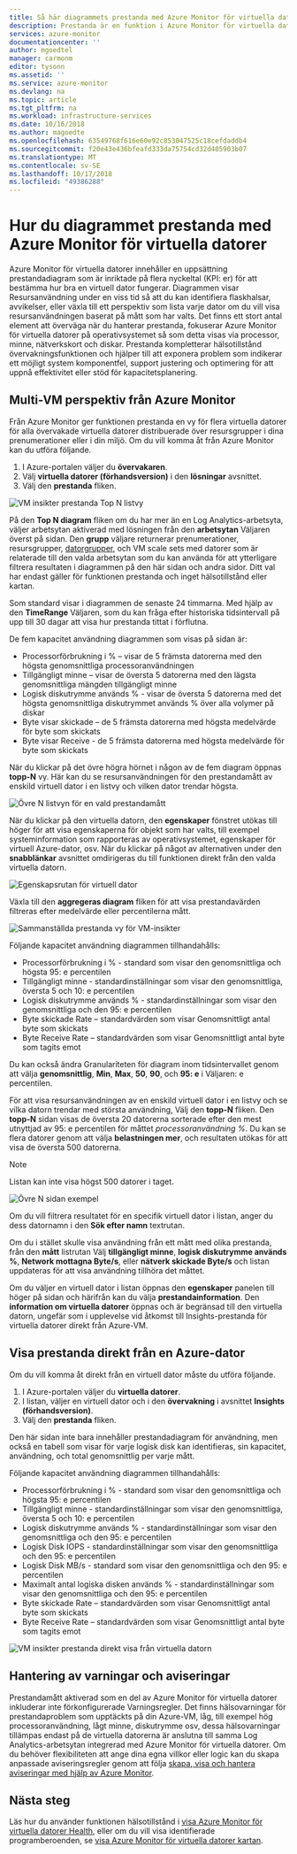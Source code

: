 ```yaml
---
title: Så här diagrammets prestanda med Azure Monitor för virtuella datorer | Microsoft Docs
description: Prestanda är en funktion i Azure Monitor för virtuella datorer som automatiskt identifierar programkomponenter i Windows och Linux-system och mappar kommunikationen mellan olika tjänster. Den här artikeln innehåller information om hur du använder det på en mängd olika scenarier.
services: azure-monitor
documentationcenter: ''
author: mgoedtel
manager: carmonm
editor: tysonn
ms.assetid: ''
ms.service: azure-monitor
ms.devlang: na
ms.topic: article
ms.tgt_pltfrm: na
ms.workload: infrastructure-services
ms.date: 10/16/2018
ms.author: magoedte
ms.openlocfilehash: 63549768f616e60e92c853047525c18cefdaddb4
ms.sourcegitcommit: f20e43e436bfeafd333da75754cd32d405903b07
ms.translationtype: MT
ms.contentlocale: sv-SE
ms.lasthandoff: 10/17/2018
ms.locfileid: "49386288"
---
```

# <a name="how-to-chart-performance-with-azure-monitor-for-vms"></a>Hur du diagrammet prestanda med Azure Monitor för virtuella datorer
Azure Monitor för virtuella datorer innehåller en uppsättning prestandadiagram som är inriktade på flera nyckeltal (KPI: er) för att bestämma hur bra en virtuell dator fungerar. Diagrammen visar Resursanvändning under en viss tid så att du kan identifiera flaskhalsar, avvikelser, eller växla till ett perspektiv som lista varje dator om du vill visa resursanvändningen baserat på mått som har valts. Det finns ett stort antal element att överväga när du hanterar prestanda, fokuserar Azure Monitor för virtuella datorer på operativsystemet så som detta visas via processor, minne, nätverkskort och diskar. Prestanda kompletterar hälsotillstånd övervakningsfunktionen och hjälper till att exponera problem som indikerar ett möjligt system komponentfel, support justering och optimering för att uppnå effektivitet eller stöd för kapacitetsplanering.  

## <a name="multi-vm-perspective-from-azure-monitor"></a>Multi-VM perspektiv från Azure Monitor
Från Azure Monitor ger funktionen prestanda en vy för flera virtuella datorer för alla övervakade virtuella datorer distribuerade över resursgrupper i dina prenumerationer eller i din miljö.  Om du vill komma åt från Azure Monitor kan du utföra följande. 

1. I Azure-portalen väljer du **övervakaren**. 
2. Välj **virtuella datorer (förhandsversion)** i den **lösningar** avsnittet.
3. Välj den **prestanda** fliken.

![VM insikter prestanda Top N listvy](./media/monitoring-vminsights-performance/vminsights-performance-aggview-01.png)

På den **Top N diagram** fliken om du har mer än en Log Analytics-arbetsyta, väljer arbetsytan aktiverad med lösningen från den **arbetsytan** Väljaren överst på sidan. Den **grupp** väljare returnerar prenumerationer, resursgrupper, [datorgrupper](../log-analytics/log-analytics-computer-groups.md), och VM scale sets med datorer som är relaterade till den valda arbetsytan som du kan använda för att ytterligare filtrera resultaten i diagrammen på den här sidan och andra sidor. Ditt val har endast gäller för funktionen prestanda och inget hälsotillstånd eller kartan.  

Som standard visar i diagrammen de senaste 24 timmarna. Med hjälp av den **TimeRange** Väljaren, som du kan fråga efter historiska tidsintervall på upp till 30 dagar att visa hur prestanda tittat i förflutna.   

De fem kapacitet användning diagrammen som visas på sidan är:

* Processorförbrukning i % – visar de 5 främsta datorerna med den högsta genomsnittliga processoranvändningen 
* Tillgängligt minne – visar de översta 5 datorerna med den lägsta genomsnittliga mängden tillgängligt minne 
* Logisk diskutrymme används % - visar de översta 5 datorerna med det högsta genomsnittliga diskutrymmet används % över alla volymer på diskar 
* Byte visar skickade – de 5 främsta datorerna med högsta medelvärde för byte som skickats 
* Byte visar Receive - de 5 främsta datorerna med högsta medelvärde för byte som skickats 

När du klickar på det övre högra hörnet i någon av de fem diagram öppnas **topp-N** vy.  Här kan du se resursanvändningen för den prestandamått av enskild virtuell dator i en listvy och vilken dator trendar högsta.  

![Övre N listvyn för en vald prestandamått](./media/monitoring-vminsights-performance/vminsights-performance-topnlist-01.png)

När du klickar på den virtuella datorn, den **egenskaper** fönstret utökas till höger för att visa egenskaperna för objekt som har valts, till exempel systeminformation som rapporteras av operativsystemet, egenskaper för virtuell Azure-dator, osv. När du klickar på något av alternativen under den **snabblänkar** avsnittet omdirigeras du till funktionen direkt från den valda virtuella datorn.  

![Egenskapsrutan för virtuell dator](./media/monitoring-vminsights-performance/vminsights-properties-pane-01.png)

Växla till den **aggregeras diagram** fliken för att visa prestandavärden filtreras efter medelvärde eller percentilerna mått.  

![Sammanställda prestanda vy för VM-insikter](./media/monitoring-vminsights-performance/vminsights-performance-aggview-02.png)

Följande kapacitet användning diagrammen tillhandahålls:

* Processorförbrukning i % - standard som visar den genomsnittliga och högsta 95: e percentilen 
* Tillgängligt minne - standardinställningar som visar den genomsnittliga, översta 5 och 10: e percentilen 
* Logisk diskutrymme används % - standardinställningar som visar den genomsnittliga och den 95: e percentilen 
* Byte skickade Rate – standardvärden som visar Genomsnittligt antal byte som skickats 
* Byte Receive Rate – standardvärden som visar Genomsnittligt antal byte som tagits emot

Du kan också ändra Granulariteten för diagram inom tidsintervallet genom att välja **genomsnittlig**, **Min**, **Max**, **50**,  **90**, och **95: e** i Väljaren: e percentilen.   

För att visa resursanvändningen av en enskild virtuell dator i en listvy och se vilka datorn trendar med största användning, Välj den **topp-N** fliken.  Den **topp-N** sidan visas de översta 20 datorerna sorterade efter den mest utnyttjad av 95: e percentilen för måttet *processoranvändning %*.  Du kan se flera datorer genom att välja **belastningen mer**, och resultaten utökas för att visa de översta 500 datorerna. 

>[!NOTE]
>Listan kan inte visa högst 500 datorer i taget.  
>

![Övre N sidan exempel](./media/monitoring-vminsights-performance/vminsights-performance-topnlist-01.png)

Om du vill filtrera resultatet för en specifik virtuell dator i listan, anger du dess datornamn i den **Sök efter namn** textrutan.  

Om du i stället skulle visa användning från ett mått med olika prestanda, från den **mått** listrutan Välj **tillgängligt minne**, **logisk diskutrymme används %**,  **Network mottagna Byte/s**, eller **nätverk skickade Byte/s** och listan uppdateras för att visa användning tillhöra det måttet.  

Om du väljer en virtuell dator i listan öppnas den **egenskaper** panelen till höger på sidan och härifrån kan du välja **prestandainformation**.  Den **information om virtuella datorer** öppnas och är begränsad till den virtuella datorn, ungefär som i upplevelse vid åtkomst till Insights-prestanda för virtuella datorer direkt från Azure-VM.  

## <a name="view-performance-directly-from-an-azure-vm"></a>Visa prestanda direkt från en Azure-dator
Om du vill komma åt direkt från en virtuell dator måste du utföra följande.

1. I Azure-portalen väljer du **virtuella datorer**. 
2. I listan, väljer en virtuell dator och i den **övervakning** i avsnittet **Insights (förhandsversion)**.  
3. Välj den **prestanda** fliken. 

Den här sidan inte bara innehåller prestandadiagram för användning, men också en tabell som visar för varje logisk disk kan identifieras, sin kapacitet, användning, och total genomsnittlig per varje mått.  

Följande kapacitet användning diagrammen tillhandahålls:

* Processorförbrukning i % - standard som visar den genomsnittliga och högsta 95: e percentilen 
* Tillgängligt minne - standardinställningar som visar den genomsnittliga, översta 5 och 10: e percentilen 
* Logisk diskutrymme används % - standardinställningar som visar den genomsnittliga och den 95: e percentilen 
* Logisk Disk IOPS - standardinställningar som visar den genomsnittliga och den 95: e percentilen
* Logisk Disk MB/s - standard som visar den genomsnittliga och den 95: e percentilen
* Maximalt antal logiska disken används % - standardinställningar som visar den genomsnittliga och den 95: e percentilen
* Byte skickade Rate – standardvärden som visar Genomsnittligt antal byte som skickats 
* Byte Receive Rate – standardvärden som visar Genomsnittligt antal byte som tagits emot

![VM insikter prestanda direkt visa från virtuella datorn](./media/monitoring-vminsights-performance/vminsights-performance-directvm-01.png)

## <a name="alerting-and-alert-management"></a>Hantering av varningar och aviseringar 
Prestandamått aktiverad som en del av Azure Monitor för virtuella datorer inkluderar inte förkonfigurerade Varningsregler. Det finns hälsovarningar för prestandaproblem som upptäckts på din Azure-VM, låg, till exempel hög processoranvändning, lågt minne, diskutrymme osv, dessa hälsovarningar tillämpas endast på de virtuella datorerna är anslutna till samma Log Analytics-arbetsytan integrerad med Azure Monitor för virtuella datorer. Om du behöver flexibiliteten att ange dina egna villkor eller logic kan du skapa anpassade aviseringsregler genom att följa [skapa, visa och hantera aviseringar med hjälp av Azure Monitor](../monitoring-and-diagnostics/monitor-alerts-unified-usage.md). 

## <a name="next-steps"></a>Nästa steg
Läs hur du använder funktionen hälsotillstånd i [visa Azure Monitor för virtuella datorer Health](monitoring-vminsights-health.md), eller om du vill visa identifierade programberoenden, se [visa Azure Monitor för virtuella datorer kartan](monitoring-vminsights-maps.md). 